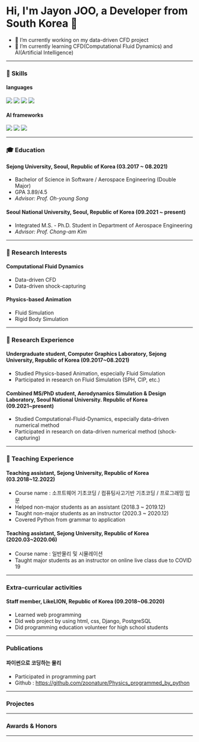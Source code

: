 # Hi, I'm Jayon JOO, a Developer from South Korea 👋

- 🔭 I’m currently working on my data-driven CFD project
- 🌱 I’m currently learning CFD(Computational Fluid Dynamics) and AI(Artificial Intelligence)  

---

### 💪 Skills
#### languages
<img src="https://img.shields.io/badge/C-A8B9CC?style=badge&logo=c%2B%2B&logoColor=white"/></a>
<img src="https://img.shields.io/badge/c++-%2300599C?style=badge&logo=c%2B%2B&logoColor=white"/></a>
<img src="https://img.shields.io/badge/Python-3766AB?style=badge&logo=Python&logoColor=white"/></a>
<img src="https://img.shields.io/badge/Java-007396?style=badge&logo=Java&logoColor=white"/></a>
#### AI frameworks
<img src="https://img.shields.io/badge/PyTorch-EE4C2C?style=badge&logo=PyTorch&logoColor=white"/></a>
<img src="https://img.shields.io/badge/PyTorch Lightning-792EE5?style=badge&logo=Pytorch Lightning&logoColor=white"/></a>
<img src="https://img.shields.io/badge/TensorFlow-FF6F00?style=badge&logo=TensorFlow&logoColor=white"/></a>

---
### 🎓 Education
#### Sejong University, Seoul, Republic of Korea (03.2017 ~ 08.2021)
- Bachelor of  Science in Software / Aerospace Engineering (Double Major)
- GPA 3.89/4.5
- _Advisor: Prof. Oh-young Song_
#### Seoul National University, Seoul, Republic of Korea (09.2021 ~ present)
- Integrated M.S. - Ph.D. Student in Department of Aerospace Engineering 
- _Advisor: Prof. Chong-am Kim_

---
### 📕 Research Interests
#### Computational Fluid Dynamics
- Data-driven CFD
- Data-driven shock-capturing
#### Physics-based Animation
- Fluid Simulation
- Rigid Body Simulation

---

### 📗 Research Experience
#### Undergraduate student, Computer Graphics Laboratory, Sejong University, Republic of Korea (09.2017~08.2021)
- Studied Physics-based Animation, especially Fluid Simulation
- Participated in research on Fluid Simulation (SPH, CIP, etc.)
#### Combined MS/PhD student, Aerodynamics Simulation & Design Laboratory, Seoul National University. Republic of Korea (09.2021~present)
- Studied Computational-Fluid-Dynamics, especially data-driven numerical method
- Participated in research on data-driven numerical method (shock-capturing)

---
### 📘 Teaching Experience
#### Teaching assistant, Sejong University, Republic of Korea (03.2018~12.2022)
- Course name : 소프트웨어 기초코딩 / 컴퓨팅사고기반 기초코딩 / 프로그래밍 입문 
- Helped non-major students as an assistant (2018.3 ~ 2019.12)
- Taught non-major students as an instructor (2020.3 ~ 2020.12)
- Covered Python from grammar to application
#### Teaching assistant, Sejong University, Republic of Korea (2020.03~2020.06)
- Course name : 일반물리 및 시뮬레이션
- Taught major students as an instructor on online live class due to COVID 19 

---

### Extra-curricular activities
#### Staff member, LikeLION, Republic of Korea (09.2018~06.2020)
- Learned web programming
- Did web project by using html, css, Django, PostgreSQL
- Did programming education volunteer for high school students

---

### Publications
#### 파이썬으로 코딩하는 물리
- Participated in programming  part
- Github : https://github.com/zoonature/Physics_programmed_by_python

---

### Projectes

---

### Awards & Honors

---

<!--
**zoonature/zoonature** is a ✨ _special_ ✨ repository because its `README.md` (this file) appears on your GitHub profile.
-->
